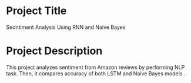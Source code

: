 # Project Title 
Sedntiment Analysis Using RNN and Naive Bayes
# Project Description
This project analyzes sentiment from Amazon reviews by performing NLP task.
Then, it compares accuracy of both LSTM and Naive Bayes models . 

